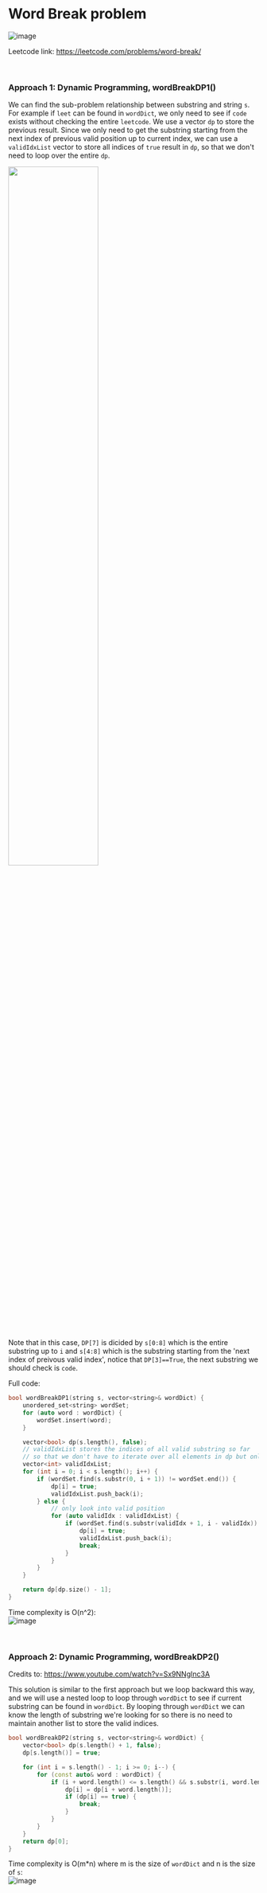 # Word Break problem
![image](https://user-images.githubusercontent.com/25105806/171986652-dab65881-781b-437a-93b9-55ed3868df65.png)

Leetcode link: https://leetcode.com/problems/word-break/

<br/>

### Approach 1: Dynamic Programming, wordBreakDP1()
We can find the sub-problem relationship between substring and string `s`. For example if `leet` can be found in `wordDict`, we only need to see if `code` exists without checking the entire `leetcode`. We use a vector `dp` to store the previous result. Since we only need to get the substring starting from the next index of previous valid position up to current index, we can use a `validIdxList` vector to store all indices of `true` result in `dp`, so that we don't need to loop over the entire `dp`.

<img src="https://user-images.githubusercontent.com/25105806/171986952-e772cf5a-4ffe-4f50-a3db-9942856b0c09.jpg" heigth="60%" width="60%">


Note that in this case, `DP[7]` is dicided by `s[0:8]` which is the entire substring up to `i` and `s[4:8]` which is the substring starting from the 'next index of preivous valid index', notice that `DP[3]==True`, the next substring we should check is `code`.

Full code:
```cpp
bool wordBreakDP1(string s, vector<string>& wordDict) {
	unordered_set<string> wordSet;
	for (auto word : wordDict) {
		wordSet.insert(word);
	}

	vector<bool> dp(s.length(), false);
	// validIdxList stores the indices of all valid substring so far
	// so that we don't have to iterate over all elements in dp but only valid(true) index
	vector<int> validIdxList;
	for (int i = 0; i < s.length(); i++) {
		if (wordSet.find(s.substr(0, i + 1)) != wordSet.end()) {
			dp[i] = true;
			validIdxList.push_back(i);
		} else {
			// only look into valid position
			for (auto validIdx : validIdxList) {
				if (wordSet.find(s.substr(validIdx + 1, i - validIdx)) != wordSet.end()) {
					dp[i] = true;
					validIdxList.push_back(i);
					break;
				}
			}
		}
	}

	return dp[dp.size() - 1];
}
```

Time complexity is O(n^2):\
![image](https://user-images.githubusercontent.com/25105806/171987066-42626a23-4925-4dba-b255-6785cfc8bd86.png)


<br/>

### Approach 2: Dynamic Programming, wordBreakDP2()
Credits to: https://www.youtube.com/watch?v=Sx9NNgInc3A

This solution is similar to the first approach but we loop backward this way, and we will use a nested loop to loop through `wordDict` to see if current substring can be found in `wordDict`. By looping through `wordDict` we can know the length of substring we're looking for so there is no need to maintain another list to store the valid indices.
 
```cpp
bool wordBreakDP2(string s, vector<string>& wordDict) {
	vector<bool> dp(s.length() + 1, false);
	dp[s.length()] = true;

	for (int i = s.length() - 1; i >= 0; i--) {
		for (const auto& word : wordDict) {
			if (i + word.length() <= s.length() && s.substr(i, word.length()) == word) {
				dp[i] = dp[i + word.length()];
				if (dp[i] == true) {
					break;
				}
			}
		}
	}
	return dp[0];
}
```

Time complexity is O(m\*n) where m is the size of `wordDict` and n is the size of `s`:\
![image](https://user-images.githubusercontent.com/25105806/171987202-adb04e0e-161e-404e-a985-836ec9e24ce6.png)
